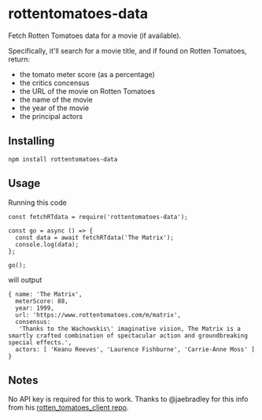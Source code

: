# rottentomatoes-data

Fetch Rotten Tomatoes data for a movie (if available).

Specifically, it'll search for a movie title, and if found on Rotten Tomatoes, return:

- the tomato meter score (as a percentage)
- the critics concensus
- the URL of the movie on Rotten Tomatoes
- the name of the movie
- the year of the movie
- the principal actors

## Installing

`npm install rottentomatoes-data`

## Usage

Running this code

```
const fetchRTdata = require('rottentomatoes-data');

const go = async () => {
  const data = await fetchRTdata('The Matrix');
  console.log(data);
};

go();
```

will output

```
{ name: 'The Matrix',
  meterScore: 88,
  year: 1999,
  url: 'https://www.rottentomatoes.com/m/matrix',
  consensus:
   'Thanks to the Wachowskis\' imaginative vision, The Matrix is a smartly crafted combination of spectacular action and groundbreaking special effects.',
  actors: [ 'Keanu Reeves', 'Laurence Fishburne', 'Carrie-Anne Moss' ] }
```

## Notes

No API key is required for this to work. Thanks to @jaebradley for this info from his [rotten_tomatoes_client repo](https://github.com/jaebradley/rotten_tomatoes_client).
